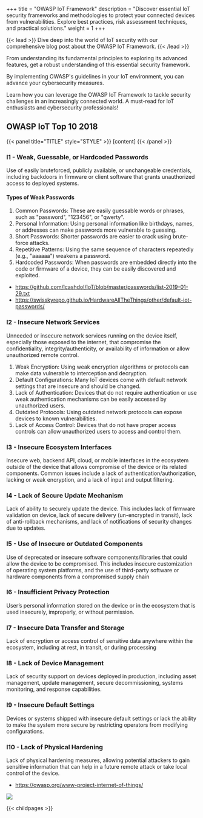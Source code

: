 +++
title = "OWASP IoT Framework"
description = "Discover essential IoT security frameworks and methodologies to protect your connected devices from vulnerabilities. Explore best practices, risk assessment techniques, and practical solutions."
weight = 1
+++


{{< lead >}}
Dive deep into the world of IoT security with our comprehensive blog post about the OWASP IoT Framework. 
{{< /lead >}}

From understanding its fundamental principles to exploring its advanced features, get a robust understanding of this essential security framework. 

By implementing OWASP's guidelines in your IoT environment, you can advance your cybersecurity measures. 

Learn how you can leverage the OWASP IoT Framework to tackle security challenges in an increasingly connected world. A must-read for IoT enthusiasts and cybersecurity professionals!

## OWASP IoT Top 10 2018


{{< panel title="TITLE" style="STYLE" >}} [content] {{< /panel >}}

### I1 - Weak, Guessable, or Hardcoded Passwords	
Use of easily bruteforced, publicly available, or unchangeable credentials, including backdoors in firmware or client software that grants unauthorized access to deployed systems.

#### Types of Weak Passwords

1. Common Passwords: These are easily guessable words or phrases, such as "password", "123456", or "qwerty".
2. Personal Information: Using personal information like birthdays, names, or addresses can make passwords more vulnerable to guessing.
3. Short Passwords: Shorter passwords are easier to crack using brute-force attacks.
4. Repetitive Patterns: Using the same sequence of characters repeatedly (e.g., "aaaaaa") weakens a password.
5. Hardcoded Passwords: When passwords are embedded directly into the code or firmware of a device, they can be easily discovered and exploited.

- https://github.com/lcashdol/IoT/blob/master/passwords/list-2019-01-29.txt
- https://swisskyrepo.github.io/HardwareAllTheThings/other/default-iot-passwords/

### I2 - Insecure Network Services	
Unneeded or insecure network services running on the device itself, especially those exposed to the internet, that compromise the confidentiality, integrity/authenticity, or availability of information or allow unauthorized remote control.

1. Weak Encryption: Using weak encryption algorithms or protocols can make data vulnerable to interception and decryption.
2. Default Configurations: Many IoT devices come with default network settings that are insecure and should be changed.
3. Lack of Authentication: Devices that do not require authentication or use weak authentication mechanisms can be easily accessed by unauthorized users.
4. Outdated Protocols: Using outdated network protocols can expose devices to known vulnerabilities.
5. Lack of Access Control: Devices that do not have proper access controls can allow unauthorized users to access and control them.

### I3 - Insecure Ecosystem Interfaces	
Insecure web, backend API, cloud, or mobile interfaces in the ecosystem outside of the device that allows compromise of the device or its related components. Common issues include a lack of authentication/authorization, lacking or weak encryption, and a lack of input and output filtering.
### I4 - Lack of Secure Update Mechanism	
Lack of ability to securely update the device. This includes lack of firmware validation on device, lack of secure delivery (un-encrypted in transit), lack of anti-rollback mechanisms, and lack of notifications of security changes due to updates.
### I5 - Use of Insecure or Outdated Components	
Use of deprecated or insecure software components/libraries that could allow the device to be compromised. This includes insecure customization of operating system platforms, and the use of third-party software or hardware components from a compromised supply chain
### I6 - Insufficient Privacy Protection	
User’s personal information stored on the device or in the ecosystem that is used insecurely, improperly, or without permission.
### I7 - Insecure Data Transfer and Storage	
Lack of encryption or access control of sensitive data anywhere within the ecosystem, including at rest, in transit, or during processing
### I8 - Lack of Device Management	
Lack of security support on devices deployed in production, including asset management, update management, secure decommissioning, systems monitoring, and response capabilities.
### I9 - Insecure Default Settings	
Devices or systems shipped with insecure default settings or lack the ability to make the system more secure by restricting operators from modifying configurations.
### I10 - Lack of Physical Hardening	
Lack of physical hardening measures, allowing potential attackers to gain sensitive information that can help in a future remote attack or take local control of the device.


- https://owasp.org/www-project-internet-of-things/


<img src="images/OWASP-IoT-Top-10-2018-final.jpg"></img>


{{< childpages >}}